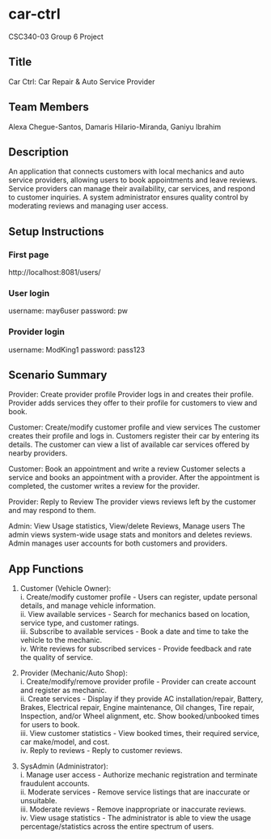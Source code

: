 # car-ctrl
CSC340-03 Group 6 Project
## Title
Car Ctrl: Car Repair & Auto Service Provider

## Team Members
Alexa Chegue-Santos, Damaris Hilario-Miranda, Ganiyu Ibrahim

## Description 
An application that connects customers with local mechanics and auto service providers, allowing users to book appointments and leave reviews. Service providers can manage their availability, car services, and respond to customer inquiries. A system administrator ensures quality control by moderating reviews and managing user access.

## Setup Instructions
### First page 
http://localhost:8081/users/

### User login
username: may6user
password: pw

### Provider login
username: ModKing1
password: pass123

## Scenario Summary
Provider: Create provider profile
Provider logs in and creates their profile. Provider adds services they offer to their profile for customers to view and book.

Customer: Create/modify customer profile and view services 
The customer creates their profile and logs in. Customers register their car by entering its details. The customer can view a list of available car services offered by nearby providers.

Customer: Book an appointment and write a review
Customer selects a service and books an appointment with a provider. After the appointment is completed, the customer writes a review for the provider.

Provider: Reply to Review
The provider views reviews left by the customer and may respond to them.

Admin: View Usage statistics, View/delete Reviews, Manage users
The admin views system-wide usage stats and monitors and deletes reviews. Admin manages user accounts for both customers and providers.

## App Functions
1. Customer (Vehicle Owner):  
    i. Create/modify customer profile - Users can register, update personal details, and manage    vehicle information.  
    ii. View available services - Search for mechanics based on location, service type, and customer ratings.  
    iii. Subscribe to available services - Book a date and time to take the vehicle to the mechanic.  
    iv. Write reviews for subscribed services - Provide feedback and rate the quality of service.  

2. Provider (Mechanic/Auto Shop):  
    i. Create/modify/remove provider profile - Provider can create account and register as mechanic.   
    ii. Create services - Display if they provide AC installation/repair, Battery, Brakes, Electrical repair, Engine maintenance, Oil changes, Tire repair, Inspection, and/or Wheel alignment, etc. Show booked/unbooked times for users to book.   
    iii. View customer statistics -  View booked times, their required service, car make/model, and cost.  
    iv. Reply to reviews - Reply to customer reviews.  

3. SysAdmin (Administrator):  
    i. Manage user access - Authorize mechanic registration and terminate fraudulent accounts.  
    ii. Moderate services - Remove service listings that are inaccurate or unsuitable.  
    iii. Moderate reviews - Remove inappropriate or inaccurate reviews.  
    iv. View usage statistics - The administrator is able to view the usage percentage/statistics across the entire spectrum of users.  
